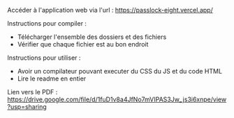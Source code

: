 Accéder à l'application web via l'url :
https://passlock-eight.vercel.app/

Instructions pour compiler : 
- Télécharger l'ensemble des dossiers et des fichiers
- Vérifier que chaque fichier est au bon endroit

Instructions pour utiliser : 
- Avoir un compilateur pouvant executer du CSS du JS et du code HTML
- Lire le readme en entier

Lien vers le PDF :
https://drive.google.com/file/d/1fuD1v8a4JfNo7mVIPAS3Jw_js3i6xnpe/view?usp=sharing 
